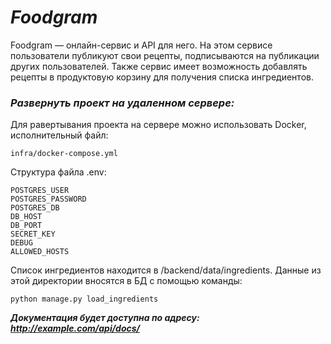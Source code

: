 # **_Foodgram_**
Foodgram — онлайн-сервис и API для него. На этом сервисе пользователи публикуют свои рецепты, подписываются на публикации других пользователей. Также сервис имеет возможность добавлять рецепты в продуктовую корзину для получения списка ингредиентов.

### _Развернуть проект на удаленном сервере:_

Для равертывания проекта на сервере можно использовать Docker, исполнительный файл:
```commandline
infra/docker-compose.yml
```
Структура файла .env:
```commandline
POSTGRES_USER
POSTGRES_PASSWORD
POSTGRES_DB
DB_HOST
DB_PORT
SECRET_KEY
DEBUG
ALLOWED_HOSTS
```
Список ингредиентов находится в /backend/data/ingredients. Данные из этой директории вносятся в БД с помощью команды:
```commandline
python manage.py load_ingredients
```

**_Документация будет доступна по адресу: http://example.com/api/docs/_**
